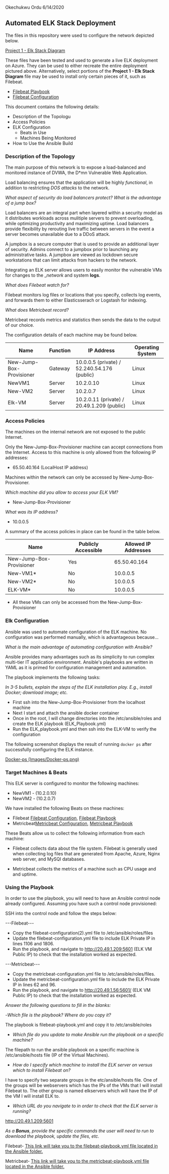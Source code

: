 Okechukwu Ordu
6/14/2020

## Automated ELK Stack Deployment

The files in this repository were used to configure the network depicted below.


[Project 1 - Elk Stack Diagram](https://github.com/oordu1/ELK-Stack-Deployment-Project/blob/master/Diagrams/Project%201%20-%20Elk%20Stack%20Diagram.png)

These files have been tested and used to generate a live ELK deployment on Azure. They can be used to either recreate the entire deployment pictured above. Alternatively, select portions of the __Project 1 - Elk Stack Diagram__ file may be used to install only certain pieces of it, such as Filebeat.

  - [Filebeat Playbook](https://github.com/oordu1/ELK-Stack-Deployment-Project/blob/master/Ansible/filebeat-playbook.yml)
  - [Filebeat Configuration](https://github.com/oordu1/ELK-Stack-Deployment-Project/blob/master/Linux/filebeat-configuration%20(2).yml)

This document contains the following details:
- Description of the Topologu
- Access Policies
- ELK Configuration
  - Beats in Use
  - Machines Being Monitored
- How to Use the Ansible Build


### Description of the Topology

The main purpose of this network is to expose a load-balanced and monitored instance of DVWA, the D*mn Vulnerable Web Application.

Load balancing ensures that the application will be highly _functional_, in addition to restricting _DOS attacks_ to the network.

_What aspect of security do load balancers protect? What is the advantage of a jump box?_

Load balancers are an integral part when layered within a security model as it distributes workloads across mulitiple servers to prevent overloading, while optimizing productivity and maximizing uptime. Load balancers provide flexibility by rerouting live traffic between servers in the event a server becomes unavailable due to a DDoS attack. 

A jumpbox is a secure computer that is used to provide an additional layer of security. Admins connect to a jumpbox prior to launching any administrative tasks. A jumpbox are viewed as lockdown secure workstations that can limit attacks from hackers to the network.

Integrating an ELK server allows users to easily monitor the vulnerable VMs for changes to the __network_ and system __logs__.


_What does Filebeat watch for?_ 

Filebeat monitors log files or locations that you specify, collects log events, and forwards them to either Elasticsserach or Logstash for indexing.

_What does Metricbeat record?_ 

Metricbeat records metrics and statistics then sends the data to the output of our choice.

The configuration details of each machine may be found below.


| Name                     | Function | IP Address                                    | Operating System |
|--------------------------|----------|-----------------------------------------------|------------------|
| New-Jump-Box-Provisioner | Gateway  | 10.0.0.5 (private) / 52.240.54.176 (public)   | Linux            |
| NewVM1                   | Server   | 10.2.0.10                                     | Linux            |
| New-VM2                  | Server   | 10.2.0.7                                      | Linux            |
| Elk-VM                   | Server   | 10.2.0.11 (private) / 20.49.1.209 (public)    | Linux            |

### Access Policies

The machines on the internal network are not exposed to the public Internet. 

Only the New-Jump-Box-Provisioner machine can accept connections from the Internet. Access to this machine is only allowed from the following IP addresses:

- 65.50.40.164 (LocalHost IP address)

Machines within the network can only be accessed by New-Jump-Box-Provisioner.

_Which machine did you allow to access your ELK VM?_

- New-Jump-Box-Provisioner

_What was its IP address?_  

- 10.0.0.5

A summary of the access policies in place can be found in the table below.

| Name                     | Publicly Accessible | Allowed IP Addresses |
|--------------------------|---------------------|----------------------|
| New-Jump-Box-Provisioner | Yes                 | 65.50.40.164         |
| New-VM1*                 | No                  | 10.0.0.5             |
| New-VM2*                 | No                  | 10.0.0.5             |
| ELK-VM*                  | No                  | 10.0.0.5             |
* All these VMs can only be accessed from the New-Jump-Box-Provisioner

### Elk Configuration
Ansible was used to automate configuration of the ELK machine. No configuration was performed manually, which is advantageous because...

_What is the main advantage of automating configuration with Ansible?_

Ansible provides many advantages such as its simplicity to run complex multi-tier IT application environment. Ansible's playbooks are written in YAML as it is primed for configuration management and automation.

The playbook implements the following tasks:

_In 3-5 bullets, explain the steps of the ELK installation play. E.g., install Docker; download image; etc._

-  First ssh into the New-Jump-Box-Provisioner from the localhost machine
-  Next I start and attach the ansible docker container  
-  Once in the root, I will change directories into the /etc/ansible/roles and create the ELK playbook (ELK_Playbook.yml)
-  Run the ELK_playbook.yml and then ssh into the ELK-VM to verify the configuration

The following screenshot displays the result of running `docker ps` after successfully configuring the ELK instance.

[Docker-ps (Images/Docker-ps.png)](https://github.com/oordu1/ELK-Stack-Deployment-Project/blob/master/Images/Docker-ps.png)

### Target Machines & Beats
This ELK server is configured to monitor the following machines:

- NewVM1 - (10.2.0.10)
- NewVM2 - (10.2.0.7)

We have installed the following Beats on these machines:

- Filebeat [Filebeat Configuration](https://github.com/oordu1/ELK-Stack-Deployment-Project/blob/master/Linux/filebeat-configuration%20(2).yml), [Filebeat Playbook](https://github.com/oordu1/ELK-Stack-Deployment-Project/blob/master/Ansible/filebeat-playbook.yml)
- Metricbeat[Metricbeat Configuration](https://github.com/oordu1/ELK-Stack-Deployment-Project/blob/master/Linux/metricbeat.configuration.yml), [Metricbeat Playbook](https://github.com/oordu1/ELK-Stack-Deployment-Project/blob/master/Ansible/metricbeat-playbook.yml)

These Beats allow us to collect the following information from each machine:

- Filebeat collects data about the file system. Filebeat is generally used when collecting log files that are generated from Apache, Azure, Nginx web server, and MySQI databases.

- Metricbeat collects the metrics of a machine such as CPU usage and and uptime.

### Using the Playbook
In order to use the playbook, you will need to have an Ansible control node already configured. Assuming you have such a control node provisioned: 

SSH into the control node and follow the steps below:

---Filebeat---

- Copy the filebeat-configuration(2).yml file to /etc/ansible/roles/files
- Update the filebeat-configuration.yml file to include ELK Private IP in lines 1106 and 1806.
- Run the playbook, and navigate to http://20.49.1.209:5601 (ELK VM Public IP) to check that the installation worked as expected.

---Metricbeat---

- Copy the metricbeat-configuration.yml file to /etc/ansible/roles/files.
- Update the metricbeat-configuration.yml file to include the ELK Private IP in lines 62 and 96.
- Run the playbook, and navigate to http://20.49.1.56:5601/ (ELK VM Public IP) to check that the installation worked as expected.

_Answer the following questions to fill in the blanks:_

-_Which file is the playbook? Where do you copy it?_

The playbook is filebeat-playbook.yml and copy it to /etc/ansible/roles

- _Which file do you update to make Ansible run the playbook on a specific machine?_

The filepath to run the ansible playbook on a specific machine is /etc/ansible/hosts file  (IP of the Virtual Machines). 

- _How do I specify which machine to install the ELK server on versus which to install Filebeat on?_

I have to specify two separate groups in the etc/ansible/hosts file. One of the groups will be webservers which has the IPs of the VMs that I will install Filebeat to. The other group is named elkservers which will have the IP of the VM I will install ELK to.

- _Which URL do you navigate to in order to check that the ELK server is running?_

http://20.49.1.209:5601

_As a **Bonus**, provide the specific commands the user will need to run to download the playbook, update the files, etc._

Filebeat- [This link will take you to the filebeat-playbook.yml file located in the Ansible folder.](https://github.com/oordu1/ELK-Stack-Deployment-Project/blob/master/Ansible/filebeat-playbook.yml)

Metricbeat- [This link will take you to the metricbeat-playbook.yml file located in the Ansible folder.](https://github.com/oordu1/ELK-Stack-Deployment-Project/blob/master/Ansible/metricbeat-playbook.yml)
